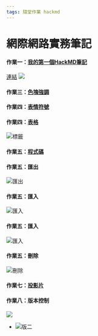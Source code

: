 ```yaml
---
tags: 隨堂作業 hackmd
---
```

# 網際網路實務筆記
#### 作業一：[我的第一個HackMD筆記](https://hackmd.io/@afhuwvjiodsw/r1gQRaHRi)
[連結](httpshttps://hackmd.io/@afhuwvjiodsw/r1gQRaHRi)
![](https://i.imgur.com/Kdqgdsf.png)
#### 作業三：[色塊強調](https://hackmd.io/@afhuwvjiodsw/HJdtqRr0s)
#### 作業四：[表情符號](https://hackmd.io/@afhuwvjiodsw/BJmSH2cl3) 
#### 作業四：[表格](https://hackmd.io/@afhuwvjiodsw/ryUkz6qg2)
![標籤](https://i.imgur.com/iCLtnao.png)

#### 作業五：[程式碼](https://hackmd.io/@afhuwvjiodsw/ryYilvUz2)
#### 作業五：匯出
![匯出](https://i.imgur.com/yW3TnNK.png)
#### 作業五：匯入
![匯入](https://i.imgur.com/dCfzkAb.png)
#### 作業五：匯入
![匯入](https://i.imgur.com/iI0Efbk.png)
#### 作業五：刪除
![刪除](https://i.imgur.com/mSp0jZc.png)
#### 作業七：[投影片](https://hackmd.io/@afhuwvjiodsw/SkShzUoVn)
#### 作業八：版本控制
![](https://hackmd.io/_uploads/rymzM8sNh.png)

- ![版二](https://hackmd.io/_uploads/S1J7K8iEn.png)

 















